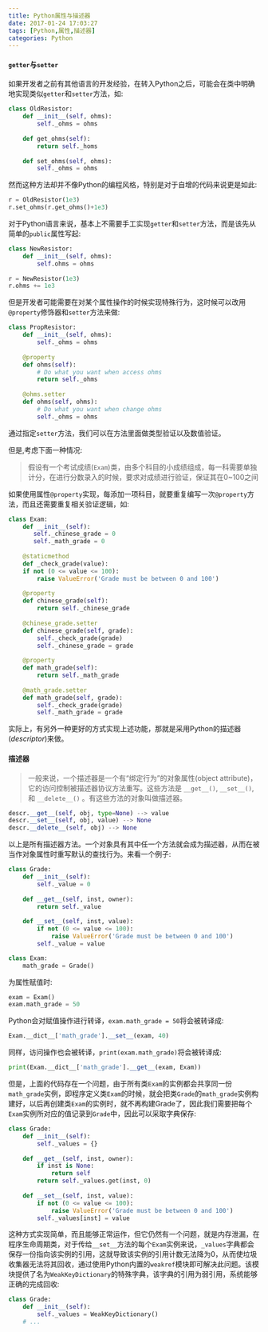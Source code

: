 ```yaml
---
title: Python属性与描述器
date: 2017-01-24 17:03:27
tags: [Python,属性,描述器]
categories: Python
---
```

#### `getter`与`setter`
如果开发者之前有其他语言的开发经验，在转入Python之后，可能会在类中明确地实现类似`getter`和`setter`方法，如:
```Python
class OldResistor:
    def __init__(self, ohms):
        self._ohms = ohms
    
    def get_ohms(self):
        return self._homs
    
    def set_ohms(self, ohms):
        self._ohms = ohms
```
<!-- more-->
然而这种方法却并不像Python的编程风格，特别是对于自增的代码来说更是如此:
```Python
r = OldResistor(1e3)
r.set_ohms(r.get_ohms()+1e3)
```

对于Python语言来说，基本上不需要手工实现`getter`和`setter`方法，而是该先从简单的`public`属性写起:
```Python
class NewResistor:
    def __init__(self, ohms):
        self.ohms = ohms
        
r = NewResistor(1e3)
r.ohms += 1e3
```

但是开发者可能需要在对某个属性操作的时候实现特殊行为，这时候可以改用`@property`修饰器和`setter`方法来做:
```Python
class PropResistor:
    def __init__(self, ohms):
        self._ohms = ohms
    
    @property
    def ohms(self):
        # Do what you want when access ohms
        return self._ohms
    
    @ohms.setter
    def ohms(self, ohms):
        # Do what you want when change ohms
        self._ohms = ohms
```

通过指定`setter`方法，我们可以在方法里面做类型验证以及数值验证。

但是,考虑下面一种情况:
> 假设有一个考试成绩(`Exam`)类，由多个科目的小成绩组成，每一科需要单独计分，在进行分数录入的时候，要求对成绩进行验证，保证其在0~100之间

如果使用属性`@property`实现，每添加一项科目，就要重复编写一次`@property`方法，而且还需要重复相关验证逻辑，如:
```Python
class Exam:
    def __init__(self):
       self._chinese_grade = 0
       self._math_grade = 0
       
    @staticmethod
    def _check_grade(value):
    if not (0 <= value <= 100):
        raise ValueError('Grade must be between 0 and 100')
    
    @property
    def chinese_grade(self):
        return self._chinese_grade
    
    @chinese_grade.setter
    def chinese_grade(self, grade):
        self._check_grade(grade)
        self._chinese_grade = grade
        
    @property
    def math_grade(self):
        return self._math_grade
        
    @math_grade.setter
    def math_grade(self, grade):
        self._check_grade(grade)
        self._math_grade = grade
```

实际上，有另外一种更好的方式实现上述功能，那就是采用Python的描述器(*descriptor*)来做。

#### 描述器
> 一般来说，一个描述器是一个有“绑定行为”的对象属性(object attribute)，它的访问控制被描述器协议方法重写。这些方法是 `__get__()`, `__set__()`, 和 `__delete__()` 。有这些方法的对象叫做描述器。

```Python
descr.__get__(self, obj, type=None) --> value
descr.__set__(self, obj, value) --> None
descr.__delete__(self, obj) --> None
```
以上是所有描述器方法。一个对象具有其中任一个方法就会成为描述器，从而在被当作对象属性时重写默认的查找行为。来看一个例子:
```Python
class Grade:
    def __init__(self):
        self._value = 0
        
    def __get__(self, inst, owner):
        return self._value
    
    def __set__(self, inst, value):
        if not (0 <= value <= 100):
            raise ValueError('Grade must be between 0 and 100')
        self._value = value

class Exam:
    math_grade = Grade()
```
为属性赋值时:
```Python
exam = Exam()
exam.math_grade = 50
```

Python会对赋值操作进行转译，`exam.math_grade = 50`将会被转译成:
```Python
Exam.__dict__['math_grade'].__set__(exam, 40)
```

同样，访问操作也会被转译，`print(exam.math_grade)`将会被转译成:
```Python
print(Exam.__dict__['math_grade'].__get__(exam, Exam))
```

但是，上面的代码存在一个问题，由于所有类`Exam`的实例都会共享同一份`math_grade`实例，即程序定义类`Exam`的时候，就会把类`Grade`的`math_grade`实例构建好，以后再创建类`Exam`的实例时，就不再构建Grade了，因此我们需要把每个`Exam`实例所对应的值记录到`Grade`中，因此可以采取字典保存:
```Python
class Grade:
    def __init__(self):
        self._values = {}
        
    def __get__(self, inst, owner):
        if inst is None:
            return self
        return self._values.get(inst, 0)
    
    def __set__(self, inst, value):
        if not (0 <= value <= 100):
            raise ValueError('Grade must be between 0 and 100')
        self._values[inst] = value
```

这种方式实现简单，而且能够正常运作，但它仍然有一个问题，就是内存泄漏，在程序生命周期类，对于传给`__set__`方法的每个`Exam`实例来说，`_values`字典都会保存一份指向该实例的引用，这就导致该实例的引用计数无法降为0，从而使垃圾收集器无法将其回收，通过使用Python内置的`weakref`模块即可解决此问题。该模块提供了名为`WeakKeyDictionary`的特殊字典，该字典的引用为弱引用，系统能够正确的完成回收:
```Python
class Grade:
    def __init__(self):
        self._values = WeakKeyDictionary()
    # ...
```